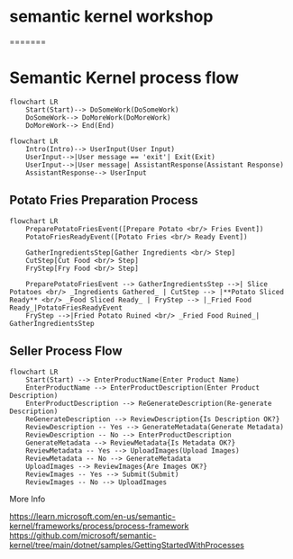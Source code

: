 # semantic kernel workshop

=======
# Semantic Kernel process flow

```mermaid
flowchart LR  
    Start(Start)--> DoSomeWork(DoSomeWork)
    DoSomeWork--> DoMoreWork(DoMoreWork)
    DoMoreWork--> End(End)
```


```mermaid
flowchart LR  
    Intro(Intro)--> UserInput(User Input)
    UserInput-->|User message == 'exit'| Exit(Exit)
    UserInput-->|User message| AssistantResponse(Assistant Response)
    AssistantResponse--> UserInput
```

## Potato Fries Preparation Process

``` mermaid
flowchart LR
    PreparePotatoFriesEvent([Prepare Potato <br/> Fries Event])
    PotatoFriesReadyEvent([Potato Fries <br/> Ready Event])

    GatherIngredientsStep[Gather Ingredients <br/> Step]
    CutStep[Cut Food <br/> Step]
    FryStep[Fry Food <br/> Step]

    PreparePotatoFriesEvent --> GatherIngredientsStep -->| Slice Potatoes <br/> _Ingredients Gathered_ | CutStep --> |**Potato Sliced Ready** <br/> _Food Sliced Ready_ | FryStep --> |_Fried Food Ready_|PotatoFriesReadyEvent
    FryStep -->|Fried Potato Ruined <br/> _Fried Food Ruined_| GatherIngredientsStep
```

## Seller Process Flow

```mermaid
flowchart LR
    Start(Start) --> EnterProductName(Enter Product Name)
    EnterProductName --> EnterProductDescription(Enter Product Description)
    EnterProductDescription --> ReGenerateDescription(Re-generate Description)
    ReGenerateDescription --> ReviewDescription{Is Description OK?}
    ReviewDescription -- Yes --> GenerateMetadata(Generate Metadata)
    ReviewDescription -- No --> EnterProductDescription
    GenerateMetadata --> ReviewMetadata{Is Metadata OK?}
    ReviewMetadata -- Yes --> UploadImages(Upload Images)
    ReviewMetadata -- No --> GenerateMetadata
    UploadImages --> ReviewImages{Are Images OK?}
    ReviewImages -- Yes --> Submit(Submit)
    ReviewImages -- No --> UploadImages 
```

More Info

https://learn.microsoft.com/en-us/semantic-kernel/frameworks/process/process-framework
https://github.com/microsoft/semantic-kernel/tree/main/dotnet/samples/GettingStartedWithProcesses
